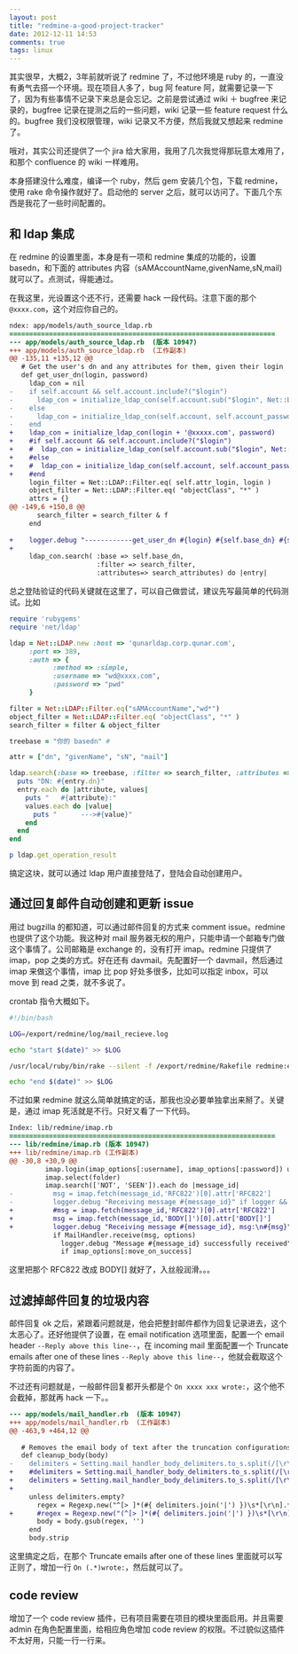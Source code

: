 ```yaml
---
layout: post
title: "redmine-a-good-project-tracker"
date: 2012-12-11 14:53
comments: true
tags: linux
---
```

其实很早，大概2，3年前就听说了 redmine 了，不过他环境是 ruby 的，一直没有勇气去搭一个环境。现在项目人多了，bug 阿 feature 阿，就需要记录一下了，因为有些事情不记录下来总是会忘记。之前是尝试通过 wiki ＋ bugfree 来记录的，bugfree 记录在提测之后的一些问题，wiki 记录一些 feature request 什么的。bugfree 我们没权限管理，wiki 记录又不方便，然后我就又想起来 redmine 了。

哦对，其实公司还提供了一个 jira 给大家用，我用了几次我觉得那玩意太难用了，和那个 confluence 的 wiki 一样难用。

本身搭建没什么难度，编译一个 ruby，然后 gem 安装几个包，下载 redmine，使用 rake 命令操作就好了。启动他的 server 之后，就可以访问了。下面几个东西是我花了一些时间配置的。

## 和 ldap 集成

在 redmine 的设置里面，本身是有一项和 redmine 集成的功能的，设置 basedn，和下面的 attributes 内容（sAMAccountName,givenName,sN,mail)就可以了。点测试，得能通过。

在我这里，光设置这个还不行，还需要 hack 一段代码。注意下面的那个 `@xxxx.com`，这个对应你自己的。

``` diff
ndex: app/models/auth_source_ldap.rb
===================================================================
--- app/models/auth_source_ldap.rb	(版本 10947)
+++ app/models/auth_source_ldap.rb	(工作副本)
@@ -135,11 +135,12 @@
   # Get the user's dn and any attributes for them, given their login
   def get_user_dn(login, password)
     ldap_con = nil
-    if self.account && self.account.include?("$login")
-      ldap_con = initialize_ldap_con(self.account.sub("$login", Net::LDAP::DN.escape(login)), password)
-    else
-      ldap_con = initialize_ldap_con(self.account, self.account_password)
-    end
+    ldap_con = initialize_ldap_con(login + '@xxxxx.com', password)
+    #if self.account && self.account.include?("$login")
+    #  ldap_con = initialize_ldap_con(self.account.sub("$login", Net::LDAP::DN.escape(login)), password)
+    #else
+    #  ldap_con = initialize_ldap_con(self.account, self.account_password)
+    #end
     login_filter = Net::LDAP::Filter.eq( self.attr_login, login )
     object_filter = Net::LDAP::Filter.eq( "objectClass", "*" )
     attrs = {}
@@ -149,6 +150,8 @@
       search_filter = search_filter & f
     end
 
+    logger.debug "------------get_user_dn #{login} #{self.base_dn} #{search_filter} #{search_attributes}" if logger && logger.debug?
+
     ldap_con.search( :base => self.base_dn,
                      :filter => search_filter,
                      :attributes=> search_attributes) do |entry|
```

总之登陆验证的代码关键就在这里了，可以自己做尝试，建议先写最简单的代码测试。比如

``` ruby
require 'rubygems'
require 'net/ldap'

ldap = Net::LDAP.new :host => 'qunarldap.corp.qunar.com',
     :port => 389,
     :auth => {
           :method => :simple,
           :username => "wd@xxxx.com",
           :password => "pwd"
     }

filter = Net::LDAP::Filter.eq("sAMAccountName","wd*")
object_filter = Net::LDAP::Filter.eq( "objectClass", "*" )
search_filter = filter & object_filter

treebase = "你的 basedn" #

attr = ["dn", "givenName", "sN", "mail"]

ldap.search(:base => treebase, :filter => search_filter, :attributes => attr ) do |entry|
  puts "DN: #{entry.dn}"
  entry.each do |attribute, values|
    puts "   #{attribute}:"
    values.each do |value|
      puts "      --->#{value}"
    end
  end
end

p ldap.get_operation_result
```

搞定这块，就可以通过 ldap 用户直接登陆了，登陆会自动创建用户。

## 通过回复邮件自动创建和更新 issue

用过 bugzilla 的都知道，可以通过邮件回复的方式来 comment issue。redmine 也提供了这个功能。我这种对 mail 服务器无权的用户，只能申请一个邮箱专门做这个事情了。公司邮箱是 exchange 的，没有打开 imap。redmine 只提供了 imap，pop 之类的方式。好在还有 davmail。先配置好一个 davmail，然后通过 imap 来做这个事情，imap 比 pop 好处多很多，比如可以指定 inbox，可以 move 到 read 之类，就不多说了。

crontab 指令大概如下。

``` bash
#!/bin/bash

LOG=/export/redmine/log/mail_recieve.log

echo "start $(date)" >> $LOG

/usr/local/ruby/bin/rake --silent -f /export/redmine/Rakefile redmine:email:receive_imap RAILS_ENV="production" host=localhost username=abc password=def port=1143 move_on_success=read move_on_failure=failed unknown_user=accept >> $LOG 2>&1

echo "end $(date)" >> $LOG
```

不过如果 redmine 就这么简单就搞定的话，那我也没必要单独拿出来掰了。关键是，通过 imap 死活就是不行。只好又看了一下代码。

``` diff
Index: lib/redmine/imap.rb
===================================================================
--- lib/redmine/imap.rb	(版本 10947)
+++ lib/redmine/imap.rb	(工作副本)
@@ -30,8 +30,9 @@
         imap.login(imap_options[:username], imap_options[:password]) unless imap_options[:username].nil?
         imap.select(folder)
         imap.search(['NOT', 'SEEN']).each do |message_id|
-          msg = imap.fetch(message_id,'RFC822')[0].attr['RFC822']
-          logger.debug "Receiving message #{message_id}" if logger && logger.debug?
+          #msg = imap.fetch(message_id,'RFC822')[0].attr['RFC822']
+          msg = imap.fetch(message_id,'BODY[]')[0].attr['BODY[]']
+          logger.debug "Receiving message #{message_id}, msg:\n#{msg}" if logger && logger.debug?
           if MailHandler.receive(msg, options)
             logger.debug "Message #{message_id} successfully received" if logger && logger.debug?
             if imap_options[:move_on_success]
```

这里把那个 RFC822 改成 BODY[] 就好了，入丝般润滑。。。

## 过滤掉邮件回复的垃圾内容

邮件回复 ok 之后，紧跟着问题就是，他会把整封邮件都作为回复记录进去，这个太恶心了。还好他提供了设置，在 email notification 选项里面，配置一个 email header `--Reply above this line--`，在 incoming mail 里面配置一个 Truncate emails after one of these lines `--Reply above this line--`，他就会截取这个字符前面的内容了。

不过还有问题就是，一般邮件回复都开头都是个 `On xxxx xxx wrote:`，这个他不会截掉，那就再 hack 一下。。

``` diff
--- app/models/mail_handler.rb	(版本 10947)
+++ app/models/mail_handler.rb	(工作副本)
@@ -463,9 +464,12 @@
 
   # Removes the email body of text after the truncation configurations.
   def cleanup_body(body)
-    delimiters = Setting.mail_handler_body_delimiters.to_s.split(/[\r\n]+/).reject(&:blank?).map {|s| Regexp.escape(s)}
+    #delimiters = Setting.mail_handler_body_delimiters.to_s.split(/[\r\n]+/).reject(&:blank?).map {|s| Regexp.escape(s)}
+    delimiters = Setting.mail_handler_body_delimiters.to_s.split(/[\r\n]+/).reject(&:blank?).map {|s| s}
+
     unless delimiters.empty?
       regex = Regexp.new("^[> ]*(#{ delimiters.join('|') })\s*[\r\n].*", Regexp::MULTILINE)
+      #regex = Regexp.new("(^[> ]*(#{ delimiters.join('|') })\s*[\r\n].*)|(On (.*)wrote:[\r\n].*)", Regexp::MULTILINE)
       body = body.gsub(regex, '')
     end
     body.strip
```

这里搞定之后，在那个 Truncate emails after one of these lines 里面就可以写正则了，增加一行 `On (.*)wrote:`，然后就可以了。

## code review

增加了一个 code review 插件，已有项目需要在项目的模块里面启用。并且需要 admin 在角色配置里面，给相应角色增加 code review 的权限。不过貌似这插件不太好用，只能一行一行来。

